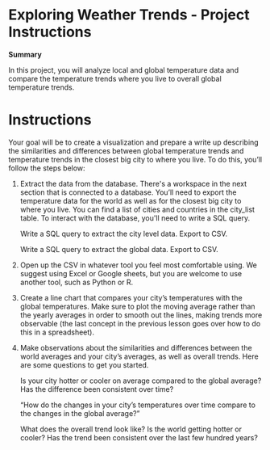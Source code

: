 # Exploring Weather Trends - Project Instructions

**Summary**

In this project, you will analyze local and global temperature data and compare the temperature trends where you live to overall global temperature trends.

# Instructions
Your goal will be to create a visualization and prepare a write up describing the similarities and differences between global     temperature trends and temperature trends in the closest big city to where you live. To do this, you’ll follow the steps below:

1. Extract the data from the database. There's a workspace in the next section that is connected to a database. You’ll need to export the temperature data for the world as well as for the closest big city to where you live. You can find a list of cities and countries in the city_list table. To interact with the database, you'll need to write a SQL query.

   Write a SQL query to extract the city level data. Export to CSV.
   
   Write a SQL query to extract the global data. Export to CSV.

2. Open up the CSV in whatever tool you feel most comfortable using. We suggest using Excel or Google sheets, but you are welcome to use another tool, such as Python or R.

3. Create a line chart that compares your city’s temperatures with the global temperatures. Make sure to plot the moving average rather than the yearly averages in order to smooth out the lines, making trends more observable (the last concept in the previous lesson goes over how to do this in a spreadsheet).

4. Make observations about the similarities and differences between the world averages and your city’s averages, as well as overall trends. Here are some questions to get you started.

   Is your city hotter or cooler on average compared to the global average? Has the difference been consistent over time?
   
   “How do the changes in your city’s temperatures over time compare to the changes in the global average?”
   
   What does the overall trend look like? Is the world getting hotter or cooler? Has the trend been consistent over the last few hundred years?

